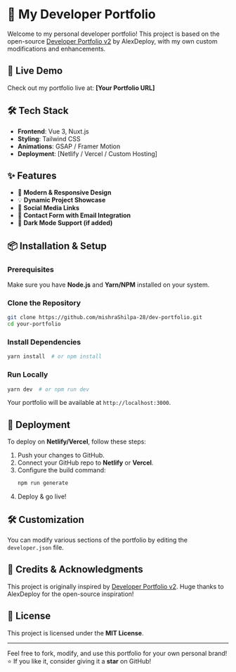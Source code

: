 # 🚀 My Developer Portfolio

Welcome to my personal developer portfolio! This project is based on the open-source [Developer Portfolio v2](https://github.com/alexdeploy/developer-portfolio-v2) by AlexDeploy, with my own custom modifications and enhancements.

## 🔗 Live Demo
Check out my portfolio live at: **[Your Portfolio URL]**

## 🛠 Tech Stack
- **Frontend**: Vue 3, Nuxt.js
- **Styling**: Tailwind CSS
- **Animations**: GSAP / Framer Motion
- **Deployment**: [Netlify / Vercel / Custom Hosting]

## ✨ Features
- 📌 **Modern & Responsive Design**
- 💡 **Dynamic Project Showcase**
- 🔗 **Social Media Links**
- 📩 **Contact Form with Email Integration**
- 🌙 **Dark Mode Support (if added)**

## 📦 Installation & Setup
### Prerequisites
Make sure you have **Node.js** and **Yarn/NPM** installed on your system.

### Clone the Repository
```bash
git clone https://github.com/mishraShilpa-28/dev-portfolio.git
cd your-portfolio
```

### Install Dependencies
```bash
yarn install  # or npm install
```

### Run Locally
```bash
yarn dev  # or npm run dev
```

Your portfolio will be available at `http://localhost:3000`.

## 🚀 Deployment
To deploy on **Netlify/Vercel**, follow these steps:
1. Push your changes to GitHub.
2. Connect your GitHub repo to **Netlify** or **Vercel**.
3. Configure the build command:
   ```sh
   npm run generate
   ```
4. Deploy & go live!

## 🛠 Customization
You can modify various sections of the portfolio by editing the `developer.json` file.

## 🤝 Credits & Acknowledgments
This project is originally inspired by [Developer Portfolio v2](https://github.com/alexdeploy/developer-portfolio-v2). Huge thanks to AlexDeploy for the open-source inspiration!

## 📜 License
This project is licensed under the **MIT License**.

---
Feel free to fork, modify, and use this portfolio for your own personal brand! ⭐ If you like it, consider giving it a **star** on GitHub!
